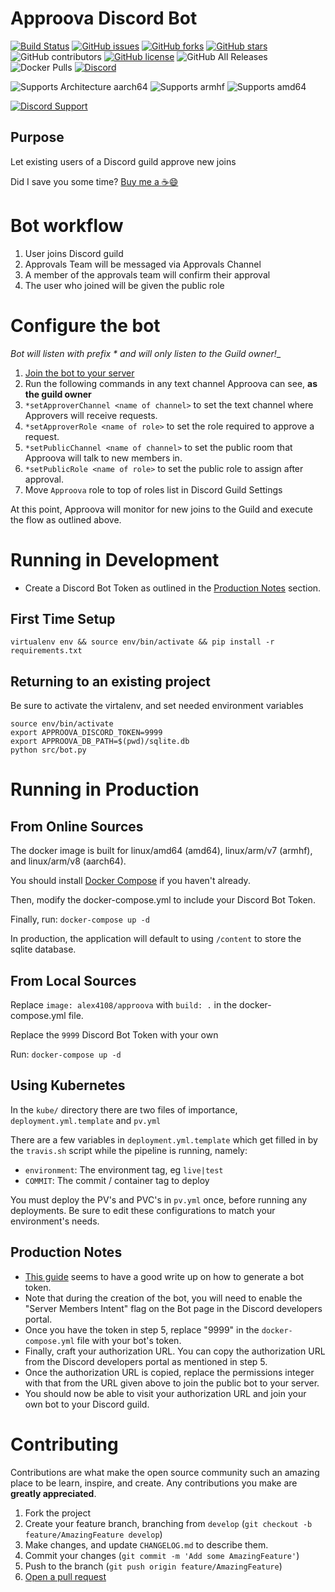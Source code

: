 # Approova Discord Bot

[![Build Status](https://travis-ci.com/alex4108/Approova.svg?branch=master)](https://travis-ci.com/alex4108/Approova)
[![GitHub issues](https://img.shields.io/github/issues/alex4108/Approova)](https://github.com/alex4108/Approova/issues)
[![GitHub forks](https://img.shields.io/github/forks/alex4108/Approova)](https://github.com/alex4108/Approova/network)
[![GitHub stars](https://img.shields.io/github/stars/alex4108/Approova)](https://github.com/alex4108/Approova/stargazers)
![GitHub contributors](https://img.shields.io/github/contributors/alex4108/Approova)
[![GitHub license](https://img.shields.io/github/license/alex4108/Approova)](https://github.com/alex4108/Approova/blob/master/LICENSE)
![GitHub All Releases](https://img.shields.io/github/downloads/alex4108/Approova/total)
![Docker Pulls](https://img.shields.io/docker/pulls/alex4108/approova)
[![Discord](https://img.shields.io/discord/742969076623605830)](https://discord.gg/FpDjFEQ)

![Supports Architecture aarch64](https://img.shields.io/badge/arch-aarch64-brightgreen)
![Supports armhf](https://img.shields.io/badge/arch-armhf-brightgreen)
![Supports amd64](https://img.shields.io/badge/arch-amd64-brightgreen)

[![Discord Support](https://user-images.githubusercontent.com/7796475/89976812-2628c080-dc2f-11ea-92a1-fe87b6a9cf92.jpg)](https://discord.gg/FpDjFEQ)

## Purpose

Let existing users of a Discord guild approve new joins

Did I save you some time?  [Buy me a :coffee::smile:](https://venmo.com/alex-schittko)

# Bot workflow 

1. User joins Discord guild
1. Approvals Team will be messaged via Approvals Channel
1. A member of the approvals team will confirm their approval
1. The user who joined will be given the public role

# Configure the bot

_Bot will listen with prefix * and will only listen to the Guild owner!__

1. [Join the bot to your server](https://discord.com/api/oauth2/authorize?client_id=743249218491121695&permissions=268635200&scope=bot)
1. Run the following commands in any text channel Approova can see, **as the guild owner**
1. `*setApproverChannel <name of channel>` to set the text channel where Approvers will receive requests.
1. `*setApproverRole <name of role>` to set the role required to approve a request.
1. `*setPublicChannel <name of channel>` to set the public room that Approova will talk to new members in.
1. `*setPublicRole <name of role>` to set the public role to assign after approval.
1. Move `Approova` role to top of roles list in Discord Guild Settings

At this point, Approova will monitor for new joins to the Guild and execute the flow as outlined above.

# Running in Development

* Create a Discord Bot Token as outlined in the [Production Notes](#Production-Notes) section.

## First Time Setup

`virtualenv env && source env/bin/activate && pip install -r requirements.txt`

## Returning to an existing project

Be sure to activate the virtalenv, and set needed environment variables

```
source env/bin/activate
export APPROOVA_DISCORD_TOKEN=9999
export APPROOVA_DB_PATH=$(pwd)/sqlite.db
python src/bot.py
```

# Running in Production

## From Online Sources

The docker image is built for linux/amd64 (amd64), linux/arm/v7 (armhf), and linux/arm/v8 (aarch64).

You should install [Docker Compose](https://docs.docker.com/compose/install/) if you haven't already.

Then, modify the docker-compose.yml to include your Discord Bot Token.  

Finally, run: `docker-compose up -d`

In production, the application will default to using `/content` to store the sqlite database.

## From Local Sources

Replace `image: alex4108/approova` with `build: .` in the docker-compose.yml file.

Replace the `9999` Discord Bot Token with your own

Run: `docker-compose up -d`

## Using Kubernetes

In the `kube/` directory there are two files of importance, `deployment.yml.template` and `pv.yml`

There are a few variables in `deployment.yml.template` which get filled in by the `travis.sh` script while the pipeline is running, namely:

* `environment`: The environment tag, eg `live|test`
* `COMMIT`: The commit / container tag to deploy

You must deploy the PV's and PVC's in `pv.yml` once, before running any deployments.  Be sure to edit these configurations to match your environment's needs.

## Production Notes

* [This guide](https://www.writebots.com/discord-bot-token/) seems to have a good write up on how to generate a bot token.
* Note that during the creation of the bot, you will need to enable the "Server Members Intent" flag on the Bot page in the Discord developers portal.
* Once you have the token in step 5, replace "9999" in the `docker-compose.yml` file with your bot's token.
* Finally, craft your authorization URL.  You can copy the authorization URL from the Discord developers portal as mentioned in step 5.  
* Once the authorization URL is copied, replace the permissions integer with that from the URL given above to join the public bot to your server.
* You should now be able to visit your authorization URL and join your own bot to your Discord guild.

# Contributing

Contributions are what make the open source community such an amazing place to be learn, inspire, and create. Any contributions you make are **greatly appreciated**.

1. Fork the project
1. Create your feature branch, branching from `develop` (`git checkout -b feature/AmazingFeature develop`)
1. Make changes, and update `CHANGELOG.md` to describe them.
1. Commit your changes (`git commit -m 'Add some AmazingFeature'`)
1. Push to the branch (`git push origin feature/AmazingFeature`)
1. [Open a pull request](https://github.com/alex4108/Approova/compare)
